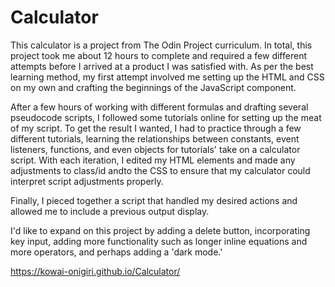 # Calculator

This calculator is a project from The Odin Project curriculum. In total, this project took me about 12 hours to complete and required a few different attempts before
I arrived at a product I was satisfied with. As per the best learning method, my first attempt involved me setting up the HTML and CSS on my own and crafting the 
beginnings of the JavaScript component. 

After a few hours of working with different formulas and drafting several pseudocode scripts, I followed some tutorials online for setting up the meat of my script. 
To get the result I wanted, I had to practice through a few different tutorials, learning the relationships between constants, event listeners, functions, and even 
objects for tutorials' take on a calculator script. With each iteration, I edited my HTML elements and made any adjustments to class/id andto the CSS to ensure that 
my calculator could interpret script adjustments properly. 

Finally, I pieced together a script that handled my desired actions and allowed me to include a previous output display.

I'd like to expand on this project by adding a delete button, incorporating key input, adding more functionality such as longer inline equations and more operators, 
and perhaps adding a 'dark mode.'

https://kowai-onigiri.github.io/Calculator/
